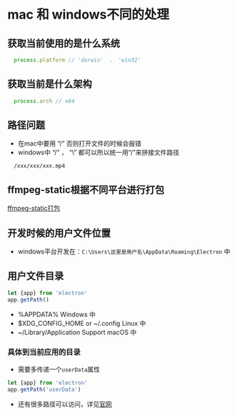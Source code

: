 # mac 和 windows不同的处理

## 获取当前使用的是什么系统

```js
  process.platform // 'darwin'  、 'win32'
```

## 获取当前是什么架构

```js
  process.arch // x64
```
## 路径问题
* 在mac中要用 “/” 否则打开文件的时候会报错
* windows中 “/” ， “\” 都可以所以统一用“/”来拼接文件路径
```
  /xxx/xxx/xxx.mp4
```

## ffmpeg-static根据不同平台进行打包
[ffmpeg-static打包](./according-platform-build.html)


## 开发时候的用户文件位置
* windows平台开发在：`C:\Users\这里是用户名\AppData\Roaming\Electron` 中

## 用户文件目录
```js
let {app} from 'electron'
app.getPath()
```
* %APPDATA% Windows 中
* $XDG_CONFIG_HOME or ~/.config Linux 中
* ~/Library/Application Support macOS 中
### 具体到当前应用的目录
* 需要多传递一个`userData`属性
```js
let {app} from 'electron'
app.getPath('userData')
```
* 还有很多路径可以访问，详见[官网](https://www.electronjs.org/docs/api/app#appgetpathname)
